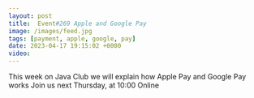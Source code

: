 ```yaml
---
layout: post
title:  Event#269 Apple and Google Pay
image: /images/feed.jpg
tags: [payment, apple, google, pay]
date: 2023-04-17 19:15:02 +0000
video: 
---
```


This week on Java Club we will explain how Apple Pay and Google Pay works
Join us next Thursday, at 10:00 Online

